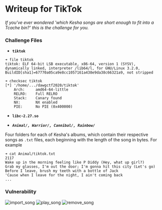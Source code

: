 # Writeup for TikTok

*If you've ever wondered 'which Kesha songs are short enough to fit into a Tcache bin?' this is the challenge for you.*

### Challenge Files

+  **`tiktok`**

```
➜ file tiktok
tiktok: ELF 64-bit LSB executable, x86-64, version 1 (SYSV), dynamically linked, interpreter /lib64/l, for GNU/Linux 3.2.0, BuildID[sha1]=67770a05ca9e8cc1057161a438e9da38c66321a9, not stripped

➜ checksec tiktok
[*] '/home/.../dawgctf2020/tiktok'
    Arch:     amd64-64-little
    RELRO:    Full RELRO
    Stack:    Canary found
    NX:       NX enabled
    PIE:      No PIE (0x400000)
```

+ **`libc-2.27.so`**

+ ***`Animal/, Warrior/, Cannibal/, Rainbow/`***

Four folders for each of Kesha's albums, which contain their respective songs as `.txt` files, each beginning with the length of the song in bytes. For example
```
➜ cat Animal/tiktok.txt
2117
Wake up in the morning feeling like P Diddy (Hey, what up girl?)
Grab my glasses, I'm out the door; I'm gonna hit this city (Let's go)
Before I leave, brush my teeth with a bottle of Jack
'Cause when I leave for the night, I ain't coming back
...
```

### Vulnerability 
![import_song](https://www.dropbox.com/s/rlvv9nhr4w5n848/Screenshot%202020-04-13%2021.57.34.png)
![play_song](https://www.dropbox.com/s/mc4h9jhp5dkg89u/Screenshot%202020-04-13%2022.12.08.png)
![remove_song](https://www.dropbox.com/s/jv6se4koawdfa4d/Screenshot%202020-04-13%2022.05.43.png)







